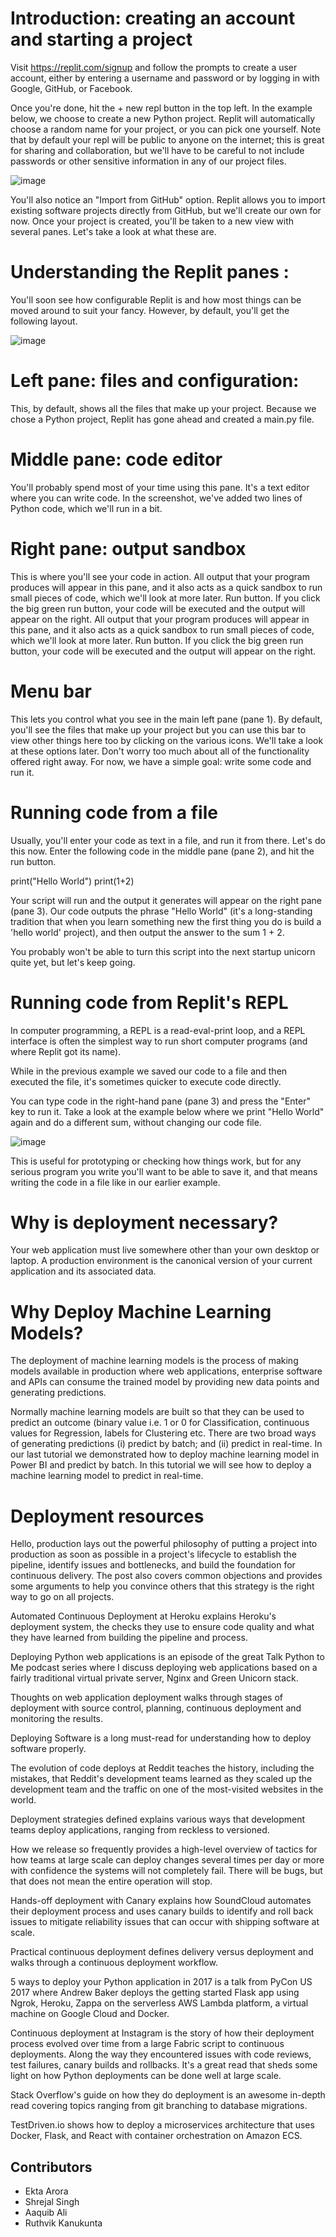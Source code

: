 # Introduction: creating an account and starting a project

Visit https://replit.com/signup and follow the prompts to create a user account, either by entering a username and password or by logging in with Google, GitHub, or Facebook.

Once you're done, hit the + new repl button in the top left. In the example below, we choose to create a new Python project. Replit will automatically choose a random name for your project, or you can pick one yourself. Note that by default your repl will be public to anyone on the internet; this is great for sharing and collaboration, but we'll have to be careful to not include passwords or other sensitive information in any of our project files.

![image](https://user-images.githubusercontent.com/90129737/136980424-40b3b6fd-cfaf-49ce-b536-b8de012a64fb.png)


You'll also notice an "Import from GitHub" option. Replit allows you to import existing software projects directly from GitHub, but we'll create our own for now. Once your project is created, you'll be taken to a new view with several panes. Let's take a look at what these are.

# Understanding the Replit panes :

You'll soon see how configurable Replit is and how most things can be moved around to suit your fancy. However, by default, you'll get the following layout.

![image](https://user-images.githubusercontent.com/90129737/136980640-f8625ca6-4d43-4c18-a357-a4115b6a9487.png)


# Left pane: files and configuration:
This, by default, shows all the files that make up your project. Because we chose a Python project, Replit has gone ahead and created a main.py file.

# Middle pane: code editor
You'll probably spend most of your time using this pane. It's a text editor where you can write code. In the screenshot, we've added two lines of Python code, which we'll run in a bit.

# Right pane: output sandbox
This is where you'll see your code in action. All output that your program produces will appear in this pane, and it also acts as a quick sandbox to run small pieces of code, which we'll look at more later.
Run button. If you click the big green run button, your code will be executed and the output will appear on the right.
All output that your program produces will appear in this pane, and it also acts as a quick sandbox to run small pieces of code, which we'll look at more later.
Run button. If you click the big green run button, your code will be executed and the output will appear on the right.

# Menu bar
This lets you control what you see in the main left pane (pane 1). By default, you'll see the files that make up your project but you can use this bar to view other things here too by clicking on the various icons. We'll take a look at these options later.
Don't worry too much about all of the functionality offered right away. For now, we have a simple goal: write some code and run it.

# Running code from a file

Usually, you'll enter your code as text in a file, and run it from there. Let's do this now. Enter the following code in the middle pane (pane 2), and hit the run button.

print("Hello World")
print(1+2)


Your script will run and the output it generates will appear on the right pane (pane 3). Our code outputs the phrase "Hello World" (it's a long-standing tradition that when you learn something new the first thing you do is build a 'hello world' project), and then output the answer to the sum 1 + 2.

You probably won't be able to turn this script into the next startup unicorn quite yet, but let's keep going.

# Running code from Replit's REPL

In computer programming, a REPL is a read-eval-print loop, and a REPL interface is often the simplest way to run short computer programs (and where Replit got its name).

While in the previous example we saved our code to a file and then executed the file, it's sometimes quicker to execute code directly.

You can type code in the right-hand pane (pane 3) and press the "Enter" key to run it. Take a look at the example below where we print "Hello World" again and do a different sum, without changing our code file.

![image](https://user-images.githubusercontent.com/90129737/136981125-af6d66a2-0362-4e0d-b712-f60816962b96.png)


This is useful for prototyping or checking how things work, but for any serious program you write you'll want to be able to save it, and that means writing the code in a file like in our earlier example.

# Why is deployment necessary?

Your web application must live somewhere other than your own desktop or laptop. A production environment is the canonical version of your current application and its associated data.

# Why Deploy Machine Learning Models?
 
The deployment of machine learning models is the process of making models available in production where web applications, enterprise software and APIs can consume the trained model by providing new data points and generating predictions.

Normally machine learning models are built so that they can be used to predict an outcome (binary value i.e. 1 or 0 for Classification, continuous values for Regression, labels for Clustering etc. There are two broad ways of generating predictions (i) predict by batch; and (ii) predict in real-time. In our last tutorial we demonstrated how to deploy machine learning model in Power BI and predict by batch. In this tutorial we will see how to deploy a machine learning model to predict in real-time.

# Deployment resources

Hello, production lays out the powerful philosophy of putting a project into production as soon as possible in a project's lifecycle to establish the pipeline, identify issues and bottlenecks, and build the foundation for continuous delivery. The post also covers common objections and provides some arguments to help you convince others that this strategy is the right way to go on all projects.

Automated Continuous Deployment at Heroku explains Heroku's deployment system, the checks they use to ensure code quality and what they have learned from building the pipeline and process.

Deploying Python web applications is an episode of the great Talk Python to Me podcast series where I discuss deploying web applications based on a fairly traditional virtual private server, Nginx and Green Unicorn stack.

Thoughts on web application deployment walks through stages of deployment with source control, planning, continuous deployment and monitoring the results.

Deploying Software is a long must-read for understanding how to deploy software properly.

The evolution of code deploys at Reddit teaches the history, including the mistakes, that Reddit's development teams learned as they scaled up the development team and the traffic on one of the most-visited websites in the world.

Deployment strategies defined explains various ways that development teams deploy applications, ranging from reckless to versioned.

How we release so frequently provides a high-level overview of tactics for how teams at large scale can deploy changes several times per day or more with confidence the systems will not completely fail. There will be bugs, but that does not mean the entire operation will stop.

Hands-off deployment with Canary explains how SoundCloud automates their deployment process and uses canary builds to identify and roll back issues to mitigate reliability issues that can occur with shipping software at scale.

Practical continuous deployment defines delivery versus deployment and walks through a continuous deployment workflow.

5 ways to deploy your Python application in 2017 is a talk from PyCon US 2017 where Andrew Baker deploys the getting started Flask app using Ngrok, Heroku, Zappa on the serverless AWS Lambda platform, a virtual machine on Google Cloud and Docker.

Continuous deployment at Instagram is the story of how their deployment process evolved over time from a large Fabric script to continuous deployments. Along the way they encountered issues with code reviews, test failures, canary builds and rollbacks. It's a great read that sheds some light on how Python deployments can be done well at large scale.

Stack Overflow's guide on how they do deployment is an awesome in-depth read covering topics ranging from git branching to database migrations.

TestDriven.io shows how to deploy a microservices architecture that uses Docker, Flask, and React with container orchestration on Amazon ECS.

## Contributors 

- Ekta Arora 
- Shrejal Singh
- Aaquib Ali 
- Ruthvik Kanukunta

